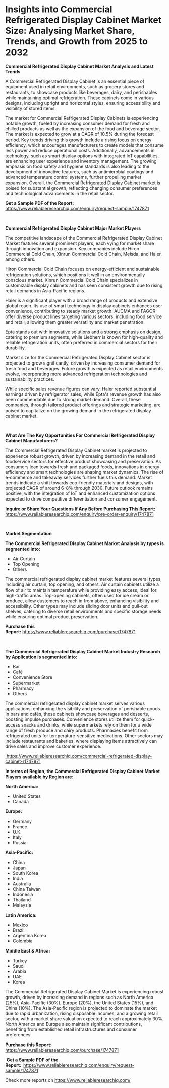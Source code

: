 <p><h1>Insights into Commercial Refrigerated Display Cabinet Market Size: Analysing Market Share, Trends, and Growth from 2025 to 2032</h1></p><p><strong>Commercial Refrigerated Display Cabinet Market Analysis and Latest Trends</strong></p>
<p><p>A Commercial Refrigerated Display Cabinet is an essential piece of equipment used in retail environments, such as grocery stores and restaurants, to showcase products like beverages, dairy, and perishables while maintaining optimal refrigeration. These cabinets come in various designs, including upright and horizontal styles, ensuring accessibility and visibility of stored items.</p><p>The market for Commercial Refrigerated Display Cabinets is experiencing notable growth, fueled by increasing consumer demand for fresh and chilled products as well as the expansion of the food and beverage sector. The market is expected to grow at a CAGR of 10.5% during the forecast period. Key trends driving this growth include a rising focus on energy efficiency, which encourages manufacturers to create models that consume less power and reduce operational costs. Additionally, advancements in technology, such as smart display options with integrated IoT capabilities, are enhancing user experience and inventory management. The growing emphasis on food safety and hygiene standards is also leading to the development of innovative features, such as antimicrobial coatings and advanced temperature control systems, further propelling market expansion. Overall, the Commercial Refrigerated Display Cabinet market is poised for substantial growth, reflecting changing consumer preferences and technological advancements in the retail sector.</p></p>
<p><strong>Get a Sample PDF of the Report:&nbsp;</strong> <a href="https://www.reliableresearchiq.com/enquiry/request-sample/1747871?utm_campaign=2468&utm_medium=2&utm_source=Github&utm_content=ia&utm_term=18022025&utm_id=commercial-refrigerated-display-cabinet">https://www.reliableresearchiq.com/enquiry/request-sample/1747871</a></p>
<p>&nbsp;</p>
<p><strong>Commercial Refrigerated Display Cabinet Major Market Players</strong></p>
<p><p>The competitive landscape of the Commercial Refrigerated Display Cabinet Market features several prominent players, each vying for market share through innovation and expansion. Key companies include Hiron Commercial Cold Chain, Xinrun Commercial Cold Chain, Meisda, and Haier, among others.</p><p>Hiron Commercial Cold Chain focuses on energy-efficient and sustainable refrigeration solutions, which positions it well in an environmentally conscious market. Xinrun Commercial Cold Chain specializes in customizable display cabinets and has seen consistent growth due to rising retail demands in Asia-Pacific regions.</p><p>Haier is a significant player with a broad range of products and extensive global reach. Its use of smart technology in display cabinets enhances user convenience, contributing to steady market growth. AUCMA and FAGOR offer diverse product lines targeting various sectors, including food service and retail, allowing them greater versatility and market penetration.</p><p>Epta stands out with innovative solutions and a strong emphasis on design, catering to premium segments, while Liebherr is known for high-quality and reliable refrigeration units, often preferred in commercial sectors for their durability.</p><p>Market size for the Commercial Refrigerated Display Cabinet sector is projected to grow significantly, driven by increasing consumer demand for fresh food and beverages. Future growth is expected as retail environments evolve, incorporating more advanced refrigeration technologies and sustainability practices.</p><p>While specific sales revenue figures can vary, Haier reported substantial earnings driven by refrigerator sales, while Epta's revenue growth has also been commendable due to strong market demand. Overall, these companies, through tailored product offerings and strategic marketing, are poised to capitalize on the growing demand in the refrigerated display cabinet market.</p></p>
<p>&nbsp;</p>
<p><strong>What Are The Key Opportunities For Commercial Refrigerated Display Cabinet Manufacturers?</strong></p>
<p><p>The Commercial Refrigerated Display Cabinet market is projected to experience robust growth, driven by increasing demand in the retail and foodservice sectors for effective product showcasing and preservation. As consumers lean towards fresh and packaged foods, innovations in energy efficiency and smart technologies are shaping market dynamics. The rise of e-commerce and takeaway services further fuels this demand. Market trends indicate a shift towards eco-friendly materials and designs, with projected CAGR of around 6-8% through 2030. Future outlook remains positive, with the integration of IoT and enhanced customization options expected to drive competitive differentiation and consumer engagement.</p></p>
<p><strong>Inquire or Share Your Questions If Any Before Purchasing This Report:</strong> <a href="https://www.reliableresearchiq.com/enquiry/pre-order-enquiry/1747871?utm_campaign=2468&utm_medium=2&utm_source=Github&utm_content=ia&utm_term=18022025&utm_id=commercial-refrigerated-display-cabinet">https://www.reliableresearchiq.com/enquiry/pre-order-enquiry/1747871</a></p>
<p>&nbsp;</p>
<p><strong>Market Segmentation</strong></p>
<p><strong>The Commercial Refrigerated Display Cabinet Market Analysis by types is segmented into:</strong></p>
<p><ul><li>Air Curtain</li><li>Top Opening</li><li>Others</li></ul></p>
<p><p>The commercial refrigerated display cabinet market features several types, including air curtain, top opening, and others. Air curtain cabinets utilize a flow of air to maintain temperature while providing easy access, ideal for high-traffic areas. Top-opening cabinets, often used for ice cream or produce, allow customers to reach in from above, enhancing visibility and accessibility. Other types may include sliding door units and pull-out shelves, catering to diverse retail environments and specific storage needs while ensuring optimal product preservation.</p></p>
<p><strong>Purchase this Report:&nbsp;</strong><a href="https://www.reliableresearchiq.com/purchase/1747871?utm_campaign=2468&utm_medium=2&utm_source=Github&utm_content=ia&utm_term=18022025&utm_id=commercial-refrigerated-display-cabinet">https://www.reliableresearchiq.com/purchase/1747871</a></p>
<p>&nbsp;</p>
<p><strong>The Commercial Refrigerated Display Cabinet Market Industry Research by Application is segmented into:</strong></p>
<p><ul><li>Bar</li><li>Café</li><li>Convenience Store</li><li>Supermarket</li><li>Pharmacy</li><li>Others</li></ul></p>
<p><p>The commercial refrigerated display cabinet market serves various applications, enhancing the visibility and preservation of perishable goods. In bars and cafés, these cabinets showcase beverages and desserts, boosting impulse purchases. Convenience stores utilize them for quick-access snacks and drinks, while supermarkets rely on them for a wide range of fresh produce and dairy products. Pharmacies benefit from refrigerated units for temperature-sensitive medications. Other sectors may include restaurants and bakeries, where displaying items attractively can drive sales and improve customer experience.</p></p>
<p><a href="https://www.reliableresearchiq.com/commercial-refrigerated-display-cabinet-r1747871?utm_campaign=2468&utm_medium=2&utm_source=Github&utm_content=ia&utm_term=18022025&utm_id=commercial-refrigerated-display-cabinet">&nbsp;https://www.reliableresearchiq.com/commercial-refrigerated-display-cabinet-r1747871</a></p>
<p><strong>In terms of Region, the Commercial Refrigerated Display Cabinet Market Players available by Region are:</strong></p>
<p>
    <p> <strong> North America: </strong>
        <ul>
            <li>United States</li>
            <li>Canada</li>
        </ul>
        </p> 
    <p> <strong> Europe: </strong>
        <ul>
            <li>Germany</li>
            <li>France</li>
            <li>U.K.</li>
            <li>Italy</li>
            <li>Russia</li>
        </ul>
        </p> 
    <p> <strong> Asia-Pacific: </strong>
        <ul>
            <li>China</li>
            <li>Japan</li>
            <li>South Korea</li>
            <li>India</li>
            <li>Australia</li>
            <li>China Taiwan</li>
            <li>Indonesia</li>
            <li>Thailand</li>
            <li>Malaysia</li>
        </ul>
        </p> 
    <p> <strong> Latin America: </strong>
        <ul>
            <li>Mexico</li>
            <li>Brazil</li>
            <li>Argentina Korea</li>
            <li>Colombia</li>
        </ul>
        </p> 
    <p> <strong> Middle East & Africa: </strong>
        <ul>
            <li>Turkey</li>
            <li>Saudi</li>
            <li>Arabia</li>
            <li>UAE</li>
            <li>Korea</li>
        </ul>
    </p>
    </p>
<p><p>The Commercial Refrigerated Display Cabinet Market is experiencing robust growth, driven by increasing demand in regions such as North America (25%), Asia-Pacific (30%), Europe (20%), the United States (15%), and China (10%). The Asia-Pacific region is projected to dominate the market due to rapid urbanization, rising disposable incomes, and a growing retail sector, with a market share valuation expected to reach approximately 30%. North America and Europe also maintain significant contributions, benefiting from established retail infrastructures and consumer preferences.</p></p>
<p><strong>Purchase this Report: </strong><a href="https://www.reliableresearchiq.com/purchase/1747871?utm_campaign=2468&utm_medium=2&utm_source=Github&utm_content=ia&utm_term=18022025&utm_id=commercial-refrigerated-display-cabinet">https://www.reliableresearchiq.com/purchase/1747871</a></p>
<p>&nbsp;<strong>Get a Sample PDF of the Report:&nbsp;&nbsp;</strong><a href="https://www.reliableresearchiq.com/enquiry/request-sample/1747871?utm_campaign=2468&utm_medium=2&utm_source=Github&utm_content=ia&utm_term=18022025&utm_id=commercial-refrigerated-display-cabinet">https://www.reliableresearchiq.com/enquiry/request-sample/1747871</a></p>
<p><strong></strong></p>
<p>Check more reports on <a href="https://www.reliableresearchiq.com/?utm_campaign=2468&utm_medium=2&utm_source=Github&utm_content=ia&utm_term=18022025&utm_id=commercial-refrigerated-display-cabinet">https://www.reliableresearchiq.com/</a></p>